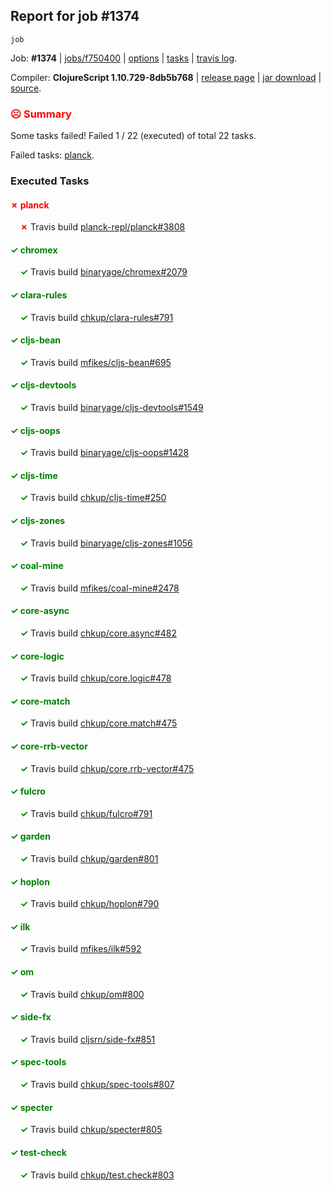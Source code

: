 ## Report for job #1374
```
job
```


Job: **#1374** | [jobs/f750400](https://github.com/cljs-oss/canary/commit/f750400e48d2291b44bfd0733610fd66d3f38fb6) | [options](options.edn) | [tasks](tasks.edn) | [travis log](https://travis-ci.org/cljs-oss/canary/builds/674800059).

Compiler: **ClojureScript 1.10.729-8db5b768** | [release page](https://github.com/cljs-oss/canary/releases/tag/r1.10.729-8db5b768) | [jar download](https://github.com/cljs-oss/canary/releases/download/r1.10.729-8db5b768/clojurescript-1.10.729-8db5b768.jar) | [source](https://github.com/clojure/clojurescript/commit/8db5b7689b6a1d4ba1a0270db71a8cdb31381c5e).

### <b style='color:red'>☹ Summary</b>

Some tasks failed! Failed 1 / 22 (executed) of total 22 tasks.

Failed tasks: [planck](#-planck).

### Executed Tasks

#### <b style='color:red'>&#x2717; planck</b>
&nbsp;&nbsp;&nbsp;&nbsp;<b style='color:red'>&#x2717;</b> Travis build [planck-repl/planck#3808](https://travis-ci.org/planck-repl/planck/builds/674801334)<br>

#### <b style='color:green'>&#x2713; chromex</b>
&nbsp;&nbsp;&nbsp;&nbsp;<b style='color:green'>&#x2713;</b> Travis build [binaryage/chromex#2079](https://travis-ci.org/binaryage/chromex/builds/674801179)<br>

#### <b style='color:green'>&#x2713; clara-rules</b>
&nbsp;&nbsp;&nbsp;&nbsp;<b style='color:green'>&#x2713;</b> Travis build [chkup/clara-rules#791](https://travis-ci.org/chkup/clara-rules/builds/674801209)<br>

#### <b style='color:green'>&#x2713; cljs-bean</b>
&nbsp;&nbsp;&nbsp;&nbsp;<b style='color:green'>&#x2713;</b> Travis build [mfikes/cljs-bean#695](https://travis-ci.org/mfikes/cljs-bean/builds/674801214)<br>

#### <b style='color:green'>&#x2713; cljs-devtools</b>
&nbsp;&nbsp;&nbsp;&nbsp;<b style='color:green'>&#x2713;</b> Travis build [binaryage/cljs-devtools#1549](https://travis-ci.org/binaryage/cljs-devtools/builds/674801216)<br>

#### <b style='color:green'>&#x2713; cljs-oops</b>
&nbsp;&nbsp;&nbsp;&nbsp;<b style='color:green'>&#x2713;</b> Travis build [binaryage/cljs-oops#1428](https://travis-ci.org/binaryage/cljs-oops/builds/674801218)<br>

#### <b style='color:green'>&#x2713; cljs-time</b>
&nbsp;&nbsp;&nbsp;&nbsp;<b style='color:green'>&#x2713;</b> Travis build [chkup/cljs-time#250](https://travis-ci.org/chkup/cljs-time/builds/674801224)<br>

#### <b style='color:green'>&#x2713; cljs-zones</b>
&nbsp;&nbsp;&nbsp;&nbsp;<b style='color:green'>&#x2713;</b> Travis build [binaryage/cljs-zones#1056](https://travis-ci.org/binaryage/cljs-zones/builds/674801227)<br>

#### <b style='color:green'>&#x2713; coal-mine</b>
&nbsp;&nbsp;&nbsp;&nbsp;<b style='color:green'>&#x2713;</b> Travis build [mfikes/coal-mine#2478](https://travis-ci.org/mfikes/coal-mine/builds/674801246)<br>

#### <b style='color:green'>&#x2713; core-async</b>
&nbsp;&nbsp;&nbsp;&nbsp;<b style='color:green'>&#x2713;</b> Travis build [chkup/core.async#482](https://travis-ci.org/chkup/core.async/builds/674801252)<br>

#### <b style='color:green'>&#x2713; core-logic</b>
&nbsp;&nbsp;&nbsp;&nbsp;<b style='color:green'>&#x2713;</b> Travis build [chkup/core.logic#478](https://travis-ci.org/chkup/core.logic/builds/674801254)<br>

#### <b style='color:green'>&#x2713; core-match</b>
&nbsp;&nbsp;&nbsp;&nbsp;<b style='color:green'>&#x2713;</b> Travis build [chkup/core.match#475](https://travis-ci.org/chkup/core.match/builds/674801256)<br>

#### <b style='color:green'>&#x2713; core-rrb-vector</b>
&nbsp;&nbsp;&nbsp;&nbsp;<b style='color:green'>&#x2713;</b> Travis build [chkup/core.rrb-vector#475](https://travis-ci.org/chkup/core.rrb-vector/builds/674801262)<br>

#### <b style='color:green'>&#x2713; fulcro</b>
&nbsp;&nbsp;&nbsp;&nbsp;<b style='color:green'>&#x2713;</b> Travis build [chkup/fulcro#791](https://travis-ci.org/chkup/fulcro/builds/674801271)<br>

#### <b style='color:green'>&#x2713; garden</b>
&nbsp;&nbsp;&nbsp;&nbsp;<b style='color:green'>&#x2713;</b> Travis build [chkup/garden#801](https://travis-ci.org/chkup/garden/builds/674801350)<br>

#### <b style='color:green'>&#x2713; hoplon</b>
&nbsp;&nbsp;&nbsp;&nbsp;<b style='color:green'>&#x2713;</b> Travis build [chkup/hoplon#790](https://travis-ci.org/chkup/hoplon/builds/674801290)<br>

#### <b style='color:green'>&#x2713; ilk</b>
&nbsp;&nbsp;&nbsp;&nbsp;<b style='color:green'>&#x2713;</b> Travis build [mfikes/ilk#592](https://travis-ci.org/mfikes/ilk/builds/674801362)<br>

#### <b style='color:green'>&#x2713; om</b>
&nbsp;&nbsp;&nbsp;&nbsp;<b style='color:green'>&#x2713;</b> Travis build [chkup/om#800](https://travis-ci.org/chkup/om/builds/674801325)<br>

#### <b style='color:green'>&#x2713; side-fx</b>
&nbsp;&nbsp;&nbsp;&nbsp;<b style='color:green'>&#x2713;</b> Travis build [cljsrn/side-fx#851](https://travis-ci.org/cljsrn/side-fx/builds/674801376)<br>

#### <b style='color:green'>&#x2713; spec-tools</b>
&nbsp;&nbsp;&nbsp;&nbsp;<b style='color:green'>&#x2713;</b> Travis build [chkup/spec-tools#807](https://travis-ci.org/chkup/spec-tools/builds/674801357)<br>

#### <b style='color:green'>&#x2713; specter</b>
&nbsp;&nbsp;&nbsp;&nbsp;<b style='color:green'>&#x2713;</b> Travis build [chkup/specter#805](https://travis-ci.org/chkup/specter/builds/674801369)<br>

#### <b style='color:green'>&#x2713; test-check</b>
&nbsp;&nbsp;&nbsp;&nbsp;<b style='color:green'>&#x2713;</b> Travis build [chkup/test.check#803](https://travis-ci.org/chkup/test.check/builds/674801378)<br>